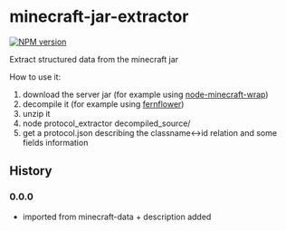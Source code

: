 # minecraft-jar-extractor
[![NPM version](https://img.shields.io/npm/v/minecraft-jar-extractor.svg)](http://npmjs.com/package/minecraft-jar-extractor)

Extract structured data from the minecraft jar

How to use it:

1. download the server jar (for example using [node-minecraft-wrap](https://github.com/rom1504/node-minecraft-wrap))
2. decompile it (for example using [fernflower](https://github.com/fesh0r/fernflower))
3. unzip it
4. node protocol_extractor decompiled_source/
5. get a protocol.json describing the classname<->id relation and some fields information

## History

### 0.0.0

* imported from minecraft-data + description added